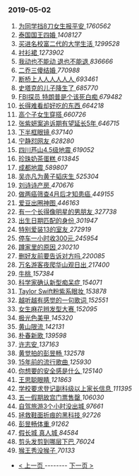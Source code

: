 ### 2019-05-02 
1. [ 为同学挡8刀女生报平安 ](https://s.weibo.com/weibo?q=%23%E4%B8%BA%E5%90%8C%E5%AD%A6%E6%8C%A18%E5%88%80%E5%A5%B3%E7%94%9F%E6%8A%A5%E5%B9%B3%E5%AE%89%23&Refer=top) *1760562*
1. [ 泰国国王四婚 ](https://s.weibo.com/weibo?q=%23%E6%B3%B0%E5%9B%BD%E5%9B%BD%E7%8E%8B%E5%9B%9B%E5%A9%9A%23&Refer=top) *1408127*
1. [ 买进名校富二代的大学生活 ](https://s.weibo.com/weibo?q=%23%E4%B9%B0%E8%BF%9B%E5%90%8D%E6%A0%A1%E5%AF%8C%E4%BA%8C%E4%BB%A3%E7%9A%84%E5%A4%A7%E5%AD%A6%E7%94%9F%E6%B4%BB%23&Refer=top) *1299528*
1. [ 衬衫裙 ](https://s.weibo.com/weibo?q=%23%E8%A1%AC%E8%A1%AB%E8%A3%99%23&Refer=top) *1273902*
1. [ 我动也不能动 退也不能退 ](https://s.weibo.com/weibo?q=%E6%88%91%E5%8A%A8%E4%B9%9F%E4%B8%8D%E8%83%BD%E5%8A%A8%20%E9%80%80%E4%B9%9F%E4%B8%8D%E8%83%BD%E9%80%80&Refer=top) *836666*
1. [ 二乔三傻结婚 ](https://s.weibo.com/weibo?q=%23%E4%BA%8C%E4%B9%94%E4%B8%89%E5%82%BB%E7%BB%93%E5%A9%9A%23&Refer=top) *770988*
1. [ 断桥上人人人人人人 ](https://s.weibo.com/weibo?q=%23%E6%96%AD%E6%A1%A5%E4%B8%8A%E4%BA%BA%E4%BA%BA%E4%BA%BA%E4%BA%BA%E4%BA%BA%E4%BA%BA%23&Refer=top) *693461*
1. [ 史塔克的儿子降生了 ](https://s.weibo.com/weibo?q=%23%E5%8F%B2%E5%A1%94%E5%85%8B%E7%9A%84%E5%84%BF%E5%AD%90%E9%99%8D%E7%94%9F%E4%BA%86%23&Refer=top) *685770*
1. [ FBI探员 特朗普是个该死白痴 ](https://s.weibo.com/weibo?q=FBI%E6%8E%A2%E5%91%98%20%E7%89%B9%E6%9C%97%E6%99%AE%E6%98%AF%E4%B8%AA%E8%AF%A5%E6%AD%BB%E7%99%BD%E7%97%B4&Refer=top) *679482*
1. [ 长得难看却好吃的东西 ](https://s.weibo.com/weibo?q=%23%E9%95%BF%E5%BE%97%E9%9A%BE%E7%9C%8B%E5%8D%B4%E5%A5%BD%E5%90%83%E7%9A%84%E4%B8%9C%E8%A5%BF%23&Refer=top) *664218*
1. [ 高个子女生穿搭 ](https://s.weibo.com/weibo?q=%23%E9%AB%98%E4%B8%AA%E5%AD%90%E5%A5%B3%E7%94%9F%E7%A9%BF%E6%90%AD%23&Refer=top) *660726*
1. [ 张紫妍案追诉期有望延长5年 ](https://s.weibo.com/weibo?q=%23%E5%BC%A0%E7%B4%AB%E5%A6%8D%E6%A1%88%E8%BF%BD%E8%AF%89%E6%9C%9F%E6%9C%89%E6%9C%9B%E5%BB%B6%E9%95%BF5%E5%B9%B4%23&Refer=top) *646715*
1. [ 下半框眼镜 ](https://s.weibo.com/weibo?q=%23%E4%B8%8B%E5%8D%8A%E6%A1%86%E7%9C%BC%E9%95%9C%23&Refer=top) *637140*
1. [ 宁静怼网友 ](https://s.weibo.com/weibo?q=%23%E5%AE%81%E9%9D%99%E6%80%BC%E7%BD%91%E5%8F%8B%23&Refer=top) *628280*
1. [ 四川芦山4.5级地震 ](https://s.weibo.com/weibo?q=%23%E5%9B%9B%E5%B7%9D%E8%8A%A6%E5%B1%B14.5%E7%BA%A7%E5%9C%B0%E9%9C%87%23&Refer=top) *619052*
1. [ 珍珠奶茶蛋糕 ](https://s.weibo.com/weibo?q=%E7%8F%8D%E7%8F%A0%E5%A5%B6%E8%8C%B6%E8%9B%8B%E7%B3%95&Refer=top) *613845*
1. [ 成都地震 ](https://s.weibo.com/weibo?q=%23%E6%88%90%E9%83%BD%E5%9C%B0%E9%9C%87%23&Refer=top) *589807*
1. [ 吴亦凡为黄子韬庆生 ](https://s.weibo.com/weibo?q=%23%E5%90%B4%E4%BA%A6%E5%87%A1%E4%B8%BA%E9%BB%84%E5%AD%90%E9%9F%AC%E5%BA%86%E7%94%9F%23&Refer=top) *525304*
1. [ 刘诗诗产房 ](https://s.weibo.com/weibo?q=%23%E5%88%98%E8%AF%97%E8%AF%97%E4%BA%A7%E6%88%BF%23&Refer=top) *470676*
1. [ 做两癌筛查4月后才知患癌 ](https://s.weibo.com/weibo?q=%23%E5%81%9A%E4%B8%A4%E7%99%8C%E7%AD%9B%E6%9F%A54%E6%9C%88%E5%90%8E%E6%89%8D%E7%9F%A5%E6%82%A3%E7%99%8C%23&Refer=top) *449155*
1. [ 爱豆出圈神图 ](https://s.weibo.com/weibo?q=%23%E7%88%B1%E8%B1%86%E5%87%BA%E5%9C%88%E7%A5%9E%E5%9B%BE%23&Refer=top) *446163*
1. [ 有一个长得像明星的男朋友 ](https://s.weibo.com/weibo?q=%23%E6%9C%89%E4%B8%80%E4%B8%AA%E9%95%BF%E5%BE%97%E5%83%8F%E6%98%8E%E6%98%9F%E7%9A%84%E7%94%B7%E6%9C%8B%E5%8F%8B%23&Refer=top) *327738*
1. [ 出生日期匹配的身份 ](https://s.weibo.com/weibo?q=%23%E5%87%BA%E7%94%9F%E6%97%A5%E6%9C%9F%E5%8C%B9%E9%85%8D%E7%9A%84%E8%BA%AB%E4%BB%BD%23&Refer=top) *301947*
1. [ 特别爱装13的室友 ](https://s.weibo.com/weibo?q=%23%E7%89%B9%E5%88%AB%E7%88%B1%E8%A3%8513%E7%9A%84%E5%AE%A4%E5%8F%8B%23&Refer=top) *272919*
1. [ 停车一小时收300元 ](https://s.weibo.com/weibo?q=%E5%81%9C%E8%BD%A6%E4%B8%80%E5%B0%8F%E6%97%B6%E6%94%B6300%E5%85%83&Refer=top) *245954*
1. [ 蹲家里的原因 ](https://s.weibo.com/weibo?q=%23%E8%B9%B2%E5%AE%B6%E9%87%8C%E7%9A%84%E5%8E%9F%E5%9B%A0%23&Refer=top) *230210*
1. [ 删好友前要告诉对方吗 ](https://s.weibo.com/weibo?q=%23%E5%88%A0%E5%A5%BD%E5%8F%8B%E5%89%8D%E8%A6%81%E5%91%8A%E8%AF%89%E5%AF%B9%E6%96%B9%E5%90%97%23&Refer=top) *220085*
1. [ 万名游客夜爬华山观日出 ](https://s.weibo.com/weibo?q=%23%E4%B8%87%E5%90%8D%E6%B8%B8%E5%AE%A2%E5%A4%9C%E7%88%AC%E5%8D%8E%E5%B1%B1%E8%A7%82%E6%97%A5%E5%87%BA%23&Refer=top) *217400*
1. [ 牛桃 ](https://s.weibo.com/weibo?q=%E7%89%9B%E6%A1%83&Refer=top) *157384*
1. [ 科学家确认新型痴呆症 ](https://s.weibo.com/weibo?q=%23%E7%A7%91%E5%AD%A6%E5%AE%B6%E7%A1%AE%E8%AE%A4%E6%96%B0%E5%9E%8B%E7%97%B4%E5%91%86%E7%97%87%23&Refer=top) *154071*
1. [ Taylor Swift粉紫系眼妆 ](https://s.weibo.com/weibo?q=Taylor%20Swift%E7%B2%89%E7%B4%AB%E7%B3%BB%E7%9C%BC%E5%A6%86&Refer=top) *153878*
1. [ 越听越有感觉的一句歌词 ](https://s.weibo.com/weibo?q=%23%E8%B6%8A%E5%90%AC%E8%B6%8A%E6%9C%89%E6%84%9F%E8%A7%89%E7%9A%84%E4%B8%80%E5%8F%A5%E6%AD%8C%E8%AF%8D%23&Refer=top) *152551*
1. [ 女生麻花辫发型大赛 ](https://s.weibo.com/weibo?q=%23%E5%A5%B3%E7%94%9F%E9%BA%BB%E8%8A%B1%E8%BE%AB%E5%8F%91%E5%9E%8B%E5%A4%A7%E8%B5%9B%23&Refer=top) *152095*
1. [ 极光色美甲 ](https://s.weibo.com/weibo?q=%23%E6%9E%81%E5%85%89%E8%89%B2%E7%BE%8E%E7%94%B2%23&Refer=top) *145320*
1. [ 黄山限流 ](https://s.weibo.com/weibo?q=%E9%BB%84%E5%B1%B1%E9%99%90%E6%B5%81&Refer=top) *142131*
1. [ 朴春新歌 ](https://s.weibo.com/weibo?q=%23%E6%9C%B4%E6%98%A5%E6%96%B0%E6%AD%8C%23&Refer=top) *139598*
1. [ 许志安 ](https://s.weibo.com/weibo?q=%E8%AE%B8%E5%BF%97%E5%AE%89&Refer=top) *137163*
1. [ 黄觉拍的彭昱畅 ](https://s.weibo.com/weibo?q=%23%E9%BB%84%E8%A7%89%E6%8B%8D%E7%9A%84%E5%BD%AD%E6%98%B1%E7%95%85%23&Refer=top) *132578*
1. [ 15年前的流行歌曲 ](https://s.weibo.com/weibo?q=%2315%E5%B9%B4%E5%89%8D%E7%9A%84%E6%B5%81%E8%A1%8C%E6%AD%8C%E6%9B%B2%23&Refer=top) *125930*
1. [ 你想要的安全感是什么 ](https://s.weibo.com/weibo?q=%23%E4%BD%A0%E6%83%B3%E8%A6%81%E7%9A%84%E5%AE%89%E5%85%A8%E6%84%9F%E6%98%AF%E4%BB%80%E4%B9%88%23&Refer=top) *125140*
1. [ 王思聪眼睛 ](https://s.weibo.com/weibo?q=%23%E7%8E%8B%E6%80%9D%E8%81%AA%E7%9C%BC%E7%9D%9B%23&Refer=top) *121863*
1. [ 学校要求登记副科级以上家长信息 ](https://s.weibo.com/weibo?q=%E5%AD%A6%E6%A0%A1%E8%A6%81%E6%B1%82%E7%99%BB%E8%AE%B0%E5%89%AF%E7%A7%91%E7%BA%A7%E4%BB%A5%E4%B8%8A%E5%AE%B6%E9%95%BF%E4%BF%A1%E6%81%AF&Refer=top) *111395*
1. [ 五一假期故宫门票售罄 ](https://s.weibo.com/weibo?q=%23%E4%BA%94%E4%B8%80%E5%81%87%E6%9C%9F%E6%95%85%E5%AE%AB%E9%97%A8%E7%A5%A8%E5%94%AE%E7%BD%84%23&Refer=top) *106030*
1. [ 自驾旅游3个小时没出城 ](https://s.weibo.com/weibo?q=%23%E8%87%AA%E9%A9%BE%E6%97%85%E6%B8%B83%E4%B8%AA%E5%B0%8F%E6%97%B6%E6%B2%A1%E5%87%BA%E5%9F%8E%23&Refer=top) *97661*
1. [ 拯救鞋面折痕的黑科技 ](https://s.weibo.com/weibo?q=%E6%8B%AF%E6%95%91%E9%9E%8B%E9%9D%A2%E6%8A%98%E7%97%95%E7%9A%84%E9%BB%91%E7%A7%91%E6%8A%80&Refer=top) *92726*
1. [ 彭昱畅体重 ](https://s.weibo.com/weibo?q=%23%E5%BD%AD%E6%98%B1%E7%95%85%E4%BD%93%E9%87%8D%23&Refer=top) *91262*
1. [ 假长城 真人城 ](https://s.weibo.com/weibo?q=%E5%81%87%E9%95%BF%E5%9F%8E%20%E7%9C%9F%E4%BA%BA%E5%9F%8E&Refer=top) *84584*
1. [ 剪头发剪到哪层下巴 ](https://s.weibo.com/weibo?q=%23%E5%89%AA%E5%A4%B4%E5%8F%91%E5%89%AA%E5%88%B0%E5%93%AA%E5%B1%82%E4%B8%8B%E5%B7%B4%23&Refer=top) *76024*
1. [ 猴王秀没猴子 ](https://s.weibo.com/weibo?q=%E7%8C%B4%E7%8E%8B%E7%A7%80%E6%B2%A1%E7%8C%B4%E5%AD%90&Refer=top) *70133* 

- [ < 上一页 ](https://github.com/able8/weibo-hot-record/blob/master/2019-05-01.md) -------- [ 下一页 > ](https://github.com/able8/weibo-hot-record/blob/master/2019-05-03.md)